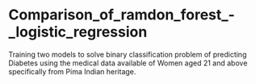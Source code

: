 # Comparison_of_ramdon_forest_-_logistic_regression
Training two models to solve binary classification problem of predicting Diabetes using the medical data available of Women aged 21 and above specifically from Pima Indian heritage. 
